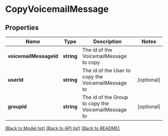 # CopyVoicemailMessage

## Properties
Name | Type | Description | Notes
------------ | ------------- | ------------- | -------------
**voicemailMessageId** | **string** | The id of the VoicemailMessage to copy | 
**userId** | **string** | The id of the User to copy the VoicemailMessage to | [optional] 
**groupId** | **string** | The id of the Group to copy the VoicemailMessage to | [optional] 

[[Back to Model list]](../README.md#documentation-for-models) [[Back to API list]](../README.md#documentation-for-api-endpoints) [[Back to README]](../README.md)


